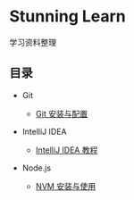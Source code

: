 # Stunning Learn
学习资料整理

## 目录

- Git
  - [Git 安装与配置](git/git-install.md)

- IntelliJ IDEA
  - [IntelliJ IDEA 教程](intellij-idea/intellij-idea.md)

- Node.js
  - [NVM 安装与使用](nodejs/nvm.md)

